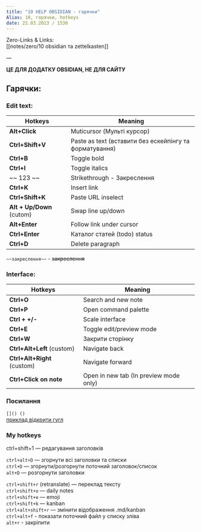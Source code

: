```yaml
---
title: "10 HELP OBSIDIAN - гарячки"
Alias: 10, горячки, hotkeys
date: 22.03.2023 / 1530  
---
```

Zero-Links & Links:  
[[notes/zero/10 obsidian та zettelkasten]]

—  

**ЦЕ ДЛЯ ДОДАТКУ OBSIDIAN, НЕ ДЛЯ САЙТУ**
## Гарячки:
### Edit text:  

| Hotkeys | Meaning |
| -------------------------- | ---------------------------------- |
| **Alt+Click** | Muticursor (Мульті курсор) |
| **Ctrl+Shift+V** | Paste as text (вставити без ескейпінгу та форматування) |
| **Ctrl+B** | Toggle bold |
| **Ctrl+I** | Toggle italics
| ~~ 123 ~~ | Strikethrough - Закреслення |
| **Ctrl+K** | Insert link |
| **Ctrl+Shift+K** | Paste URL inselect |
| **Alt + Up/Down** (cutom) | Swap line up/down |
| **Alt+Enter** | Follow link under cursor |
| **Ctrl+Enter** | Каталог статей (todo) status |
| **Ctrl+D** | Delete paragraph |  

`~~закреслення~~` - ~~закреслення~~  

### Interface:  

| Hotkeys | Meaning |
| --------------------------- | --------------------------------------- |
| **Ctrl+O** | Search and new note |
| **Ctrl+P** | Open command palette |
| **Ctrl + +/-** | Scale interface |
| **Ctrl+E** | Toggle edit/preview mode |
| **Ctrl+W** | Закрити сторінку |
| **Ctrl+Alt+Left** (custom) | Navigate back |
| **Ctrl+Alt+Right** (custom) | Navigate forward |
| **Ctrl+Click on note** | Open in new tab (In preview mode only) |  

### Посилання  
`[]() ()  `  
[приклад відкрити гугл](https://www.google.com/)

### My hotkeys

ctrl+shift+1 — редагування заголовків  

`ctrl+alt+D`  — згорнути всі заголовки та списки  
`ctrl+D` — згорнути/розгорнути поточний заголовок/список  
`alt+D` — розгорнути заголовки

`ctrl+shift+r` (retranslate) — переклад тексту  
`ctrl+shift+o` — daily notes  
`ctrl+shift+e` — emoji  
`ctrl+shift+k` — kanban  
`ctrl+alt+shift+r` — змінити відображення .md/kanban  
`ctrl+alt+f` - показати поточний файл у списку зліва  
`alt+r` - закріпити
